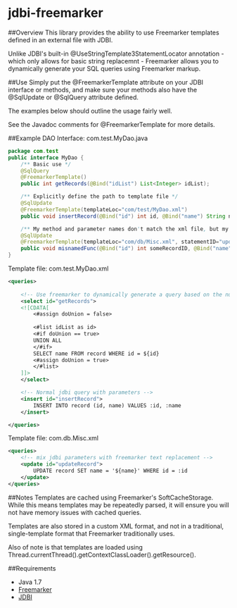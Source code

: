 # jdbi-freemarker

##Overview
This library provides the ability to use Freemarker templates defined in an external file with JDBI.

Unlike JDBI's built-in @UseStringTemplate3StatementLocator annotation - which only allows for basic string replacemnt - Freemarker allows you to dynamically generate your SQL queries using Freemarker markup.

##Use
Simply put the @FreemarkerTemplate attribute on your JDBI interface or methods, and make sure your methods also have the @SqlUpdate or @SqlQuery attribute defined.

The examples below should outline the usage fairly well.

See the Javadoc comments for @FreemarkerTemplate for more details.

##Example
DAO Interface: com.test.MyDao.java
```java
package com.test
public interface MyDao {
	/** Basic use */
	@SqlQuery 
    @FreemarkerTemplate()
	public int getRecords(@Bind("idList") List<Integer> idList);

	/** Explicitly define the path to template file */
	@SqlUpdate 
    @FreemarkerTemplate(templateLoc="com/test/MyDao.xml")
	public void insertRecord(@Bind("id") int id, @Bind("name") String name);

	/** My method and parameter names don't match the xml file, but my statementID an @Bind parameters do */
	@SqlUpdate 
    @FreemarkerTemplate(templateLoc="com/db/Misc.xml", statementID="updateRecord")
	public void misnamedFunc(@Bind("id") int someRecordID, @Bind("name") String someRecordName);
}
```

Template file: com.test.MyDao.xml
```xml
<queries>
	
    <!-- Use freemarker to dynamically generate a query based on the number of items in the list -->
    <select id="getRecords">
	<![CDATA[
		<#assign doUnion = false>
        
		<#list idList as id>
		<#if doUnion == true>
		UNION ALL
		</#if>
		SELECT name FROM record WHERE id = ${id}
		<#assign doUnion = true>
		</#list>
	]]>
	</select>

	<!-- Normal jdbi query with parameters -->
	<insert id="insertRecord">
        INSERT INTO record (id, name) VALUES :id, :name
	</insert>

</queries>
```

Template file: com.db.Misc.xml
```xml
<queries>
	<!-- mix jdbi parameters with freemarker text replacement -->
	<update id="updateRecord">
        UPDATE record SET name = '${name}' WHERE id = :id
	</update>
</queries>
```	

##Notes
Templates are cached using Freemarker's SoftCacheStorage.  While this means templates may be repeatedly parsed, it will ensure you will not have memory issues with cached queries.

Templates are also stored in a custom XML format, and not in a traditional, single-template format that Freemarker traditionally uses.

Also of note is that templates are loaded using Thread.currentThread().getContextClassLoader().getResource().

##Requirements
* Java 1.7
* [Freemarker](http://freemarker.org/)
* [JDBI](http://jdbi.org/)
